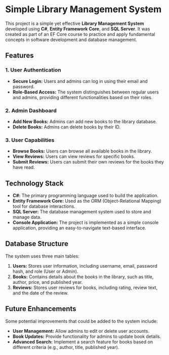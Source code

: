 # Simple Library Management System

This project is a simple yet effective **Library Management System** developed using **C#**, **Entity Framework Core**, and **SQL Server**. It was created as part of an EF Core course to practice and apply fundamental concepts in software development and database management.

## Features

### 1. User Authentication
- **Secure Login:** Users and admins can log in using their email and password.
- **Role-Based Access:** The system distinguishes between regular users and admins, providing different functionalities based on their roles.

### 2. Admin Dashboard
- **Add New Books:** Admins can add new books to the library database.
- **Delete Books:** Admins can delete books by their ID.

### 3. User Capabilities
- **Browse Books:** Users can browse all available books in the library.
- **View Reviews:** Users can view reviews for specific books.
- **Submit Reviews:** Users can submit their own reviews for the books they have read.

## Technology Stack
- **C#:** The primary programming language used to build the application.
- **Entity Framework Core:** Used as the ORM (Object-Relational Mapping) tool for database interactions.
- **SQL Server:** The database management system used to store and manage data.
- **Console Application:** The project is implemented as a simple console application, providing an easy-to-navigate text-based interface.

## Database Structure

The system uses three main tables:

1. **Users:** Stores user information, including username, email, password hash, and role (User or Admin).
2. **Books:** Contains details about the books in the library, such as title, author, price, and published year.
3. **Reviews:** Stores user reviews for books, including rating, review text, and the date of the review.

## Future Enhancements

Some potential improvements that could be added to the system include:
- **User Management:** Allow admins to edit or delete user accounts.
- **Book Updates:** Provide functionality for admins to update book details.
- **Advanced Search:** Implement a search feature for books based on different criteria (e.g., author, title, published year).
